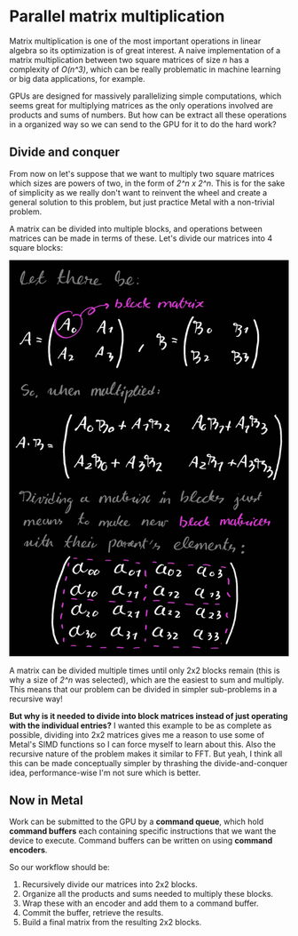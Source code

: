 # Parallel matrix multiplication

Matrix multiplication is one of the most important operations in linear algebra so its optimization is of great interest. A naive implementation of a matrix multiplication between two square matrices of size *n* has a complexity of *O(n^3)*, which can be really problematic in machine learning or big data applications, for example.

GPUs are designed for massively parallelizing simple computations, which seems great for multiplying matrices as the only operations involved are products and sums of numbers. But how can be extract all these operations in a organized way so we can send to the GPU for it to do the hard work?

## Divide and conquer

From now on let's suppose that we want to multiply two square matrices which sizes are powers of two, in the form of *2^n x 2^n*. This is for the sake of simplicity as we really don't want to reinvent the wheel and create a general solution to this problem, but just practice Metal with a non-trivial problem.

A matrix can be divided into multiple blocks, and operations between matrices can be made in terms of these. Let's divide our matrices into 4 square blocks:

![matrix_multiplication](matrix_mul.jpg)

A matrix can be divided multiple times until only 2x2 blocks remain (this is why a size of *2^n* was selected), which are the easiest to sum and multiply. This means that our problem can be divided in simpler sub-problems in a recursive way!

**But why is it needed to divide into block matrices instead of just operating with the individual entries?** I wanted this example to be as complete as possible, dividing into 2x2 matrices gives me a reason to use some of Metal's SIMD functions so I can force myself to learn about this. Also the recursive nature of the problem makes it similar to FFT. But yeah, I think all this can be made conceptually simpler by thrashing the divide-and-conquer idea, performance-wise I'm not sure which is better.

## Now in Metal

Work can be submitted to the GPU by a **command queue**, which hold **command buffers** each containing specific instructions that we want the device to execute. Command buffers can be written on using **command encoders**.

So our workflow should be:

1. Recursively divide our matrices into 2x2 blocks.
2. Organize all the products and sums needed to multiply these blocks.
3. Wrap these with an encoder and add them to a command buffer.
4. Commit the buffer, retrieve the results.
5. Build a final matrix from the resulting 2x2 blocks.
